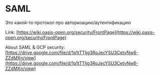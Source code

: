 # SAML

Это какой-то протокол про авторизацию/аутентификацию

Link: [https://wiki.oasis-open.org/security/FrontPage](https://wiki.oasis-open.org/security/FrontPage)

About SAML & GCP security: [https://drive.google.com/file/d/1p1tTTIjg3RoJecYSU3CetvNw6-ZZdMXn/view](https://drive.google.com/file/d/1p1tTTIjg3RoJecYSU3CetvNw6-ZZdMXn/view)

